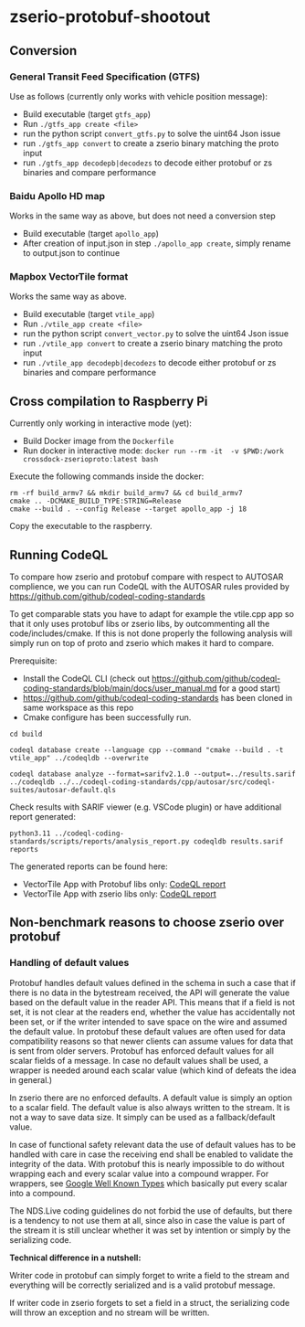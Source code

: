 # zserio-protobuf-shootout

## Conversion

### General Transit Feed Specification (GTFS) 

Use as follows (currently only works with vehicle position message):

- Build executable (target `gtfs_app`)
- Run `./gtfs_app create <file>`
- run the python script `convert_gtfs.py` to solve the uint64 Json issue
- run `./gtfs_app convert` to create a zserio binary matching the proto input
- run `./gtfs_app decodepb|decodezs` to decode either protobuf or zs binaries and compare performance

### Baidu Apollo HD map

Works in the same way as above, but does not need a conversion step

- Build executable (target `apollo_app`)
- After creation of input.json in step `./apollo_app create`, simply rename to output.json to continue

### Mapbox VectorTile format

Works the same way as above.

- Build executable (target `vtile_app`)
- Run `./vtile_app create <file>`
- run the python script `convert_vector.py` to solve the uint64 Json issue
- run `./vtile_app convert` to create a zserio binary matching the proto input
- run `./vtile_app decodepb|decodezs` to decode either protobuf or zs binaries and compare performance


## Cross compilation to Raspberry Pi

Currently only working in interactive mode (yet):

- Build Docker image from the `Dockerfile`
- Run docker in interactive mode: `docker run --rm -it  -v $PWD:/work crossdock-zserioproto:latest bash`

Execute the following commands inside the docker:
```
rm -rf build_armv7 && mkdir build_armv7 && cd build_armv7
cmake .. -DCMAKE_BUILD_TYPE:STRING=Release
cmake --build . --config Release --target apollo_app -j 18
```

Copy the executable to the raspberry.

## Running CodeQL

To compare how zserio and protobuf compare with respect to AUTOSAR complience, we you can run CodeQL with the AUTOSAR rules provided by https://github.com/github/codeql-coding-standards

To get comparable stats you have to adapt for example the vtile.cpp app so that it only uses protobuf libs or zserio libs, by outcommenting all the code/includes/cmake. If this is not done properly the following analysis will simply run on top of proto and zserio which makes it hard to compare.

Prerequisite: 

- Install the CodeQL CLI (check out https://github.com/github/codeql-coding-standards/blob/main/docs/user_manual.md for a good start)
- https://github.com/github/codeql-coding-standards has been cloned in same workspace as this repo
- Cmake configure has been successfully run.

```
cd build

codeql database create --language cpp --command "cmake --build . -t vtile_app" ../codeqldb --overwrite

codeql database analyze --format=sarifv2.1.0 --output=../results.sarif ../codeqldb ../../codeql-coding-standards/cpp/autosar/src/codeql-suites/autosar-default.qls
```

Check results with SARIF viewer (e.g. VSCode plugin) or have additional report generated:

```
python3.11 ../codeql-coding-standards/scripts/reports/analysis_report.py codeqldb results.sarif reports
```

The generated reports can be found here:

- VectorTile App with Protobuf libs only: [CodeQL report](reports-pb/guideline_compliance_summary.md)
- VectorTile App with zserio libs only: [CodeQL report](reports-zs/guideline_compliance_summary.md)


## Non-benchmark reasons to choose zserio over protobuf

### Handling of default values

Protobuf handles default values defined in the schema in such a case that if there is no data in the bytestream received, the API will generate the value based on the default value in the reader API. This means that if a field is not set, it is not clear at the readers end, whether the value has accidentally not been set, or if the writer intended to save space on the wire and assumed the default value. In protobuf these default values are often used for data compatibility reasons so that newer clients can assume values for data that is sent from older servers.
Protobuf has enforced default values for all scalar fields of a message. In case no default values shall be used, a wrapper is needed around each scalar value (which kind of defeats the idea in general.)

In zserio there are no enforced defaults. A default value is simply an option to a scalar field. The default value is also always written to the stream. It is not a way to save data size. It simply can be used as a fallback/default value.

In case of functional safety relevant data the use of default values has to be handled with care in case the receiving end shall be enabled to validate the integrity of the data. With protobuf this is nearly impossible to do without wrapping each and every scalar value into a compound wrapper.
For wrappers, see [Google Well Known Types](https://developers.google.com/protocol-buffers/docs/reference/google.protobuf) which basically put every scalar into a compound.

The NDS.Live coding guidelines do not forbid the use of defaults, but there is a tendency to not use them at all, since also in case the value is part of the stream it is still unclear whether it was set by intention or simply by the serializing code.

**Technical difference in a nutshell:**

Writer code in protobuf can simply forget to write a field to the stream and everything will be correctly serialized and is a valid protobuf message.

If writer code in zserio forgets to set a field in a struct, the serializing code will throw an exception and no stream will be written.
